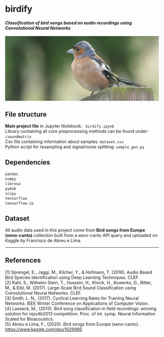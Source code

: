 # birdify
#### _Classification of bird songs based on audio recordings using Convolutional Neural Networks_
![Alt text](figures/parus_major.jpg?raw=true "Parus major")

## File structure
**Main project file** in Jupyter Notebook: ``` birdify.ipynb```\
Library containing all core preprocessing methods can be found under: ```/soundmatrix```\
Csv file containing information about samples: ```dataset.csv```\
Python script for resampling and signal/noise splitting: ```sample_gen.py```

## Dependencies
    pandas
    numpy
    librosa
    pydub
    scipy
    tensorflow
    tensorflow-io

## Dataset

All audio data used in this project come from **Bird songs from Europe (xeno-canto)**
collection built from a xeno-canto API query and uploaded on Kaggle by Francisco de Abreu e Lima.


---
## References

[1] Sprengel, E., Jaggi, M., Kilcher, Y., & Hofmann, T. (2016). Audio Based Bird Species Identification using Deep Learning Techniques. CLEF.\
[2] Kahl, S., Wilhelm-Stein, T., Hussein, H., Klinck, H., Kowerko, D., Ritter, M., & Eibl, M. (2017). Large-Scale Bird Sound Classification using Convolutional Neural Networks. CLEF.\
[3] Smith, L. N., (2017). Cyclical Learning Rates for Training Neural Networks. IEEE Winter Conference on Applications of Computer Vision.\
[4] Lasseck, M., (2013). Bird song classification in field recordings: winning solution for nips4b2013 competition. Proc. of int. symp. Neural Information Scaled for Bioacoustics.\
[5] Abreu e Lima, F., (2020). Bird songs from Europe (xeno-canto). https://www.kaggle.com/dsv/1029985